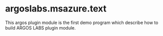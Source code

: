 # argoslabs.msazure.text

This argos plugin module is the first demo program which describe how to build 
ARGOS LABS plugin module.

